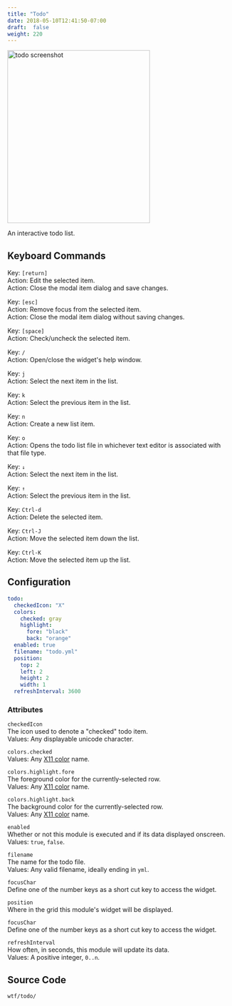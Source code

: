 ```yaml
---
title: "Todo"
date: 2018-05-10T12:41:50-07:00
draft:  false
weight: 220
---
```


<img class="screenshot" src="/imgs/modules/todo.png" width="320" height="388" alt="todo screenshot" />

An interactive todo list.

## Keyboard Commands

<span class="caption">Key:</span> `[return]` <br />
<span class="caption">Action:</span> Edit the selected item. <br />
<span class="caption">Action:</span> Close the modal item dialog and save changes. <br />

<span class="caption">Key:</span> `[esc]` <br />
<span class="caption">Action:</span> Remove focus from the selected item. <br />
<span class="caption">Action:</span> Close the modal item dialog without saving changes.

<span class="caption">Key:</span> `[space]` <br />
<span class="caption">Action:</span> Check/uncheck the selected item.

<span class="caption">Key:</span> `/` <br />
<span class="caption">Action:</span> Open/close the widget's help window.

<span class="caption">Key:</span> `j` <br />
<span class="caption">Action:</span> Select the next item in the list.

<span class="caption">Key:</span> `k` <br />
<span class="caption">Action:</span> Select the previous item in the list.

<span class="caption">Key:</span> `n` <br />
<span class="caption">Action:</span> Create a new list item.

<span class="caption">Key:</span> `o` <br />
<span class="caption">Action:</span> Opens the todo list file in
whichever text editor is associated with that file type.

<span class="caption">Key:</span> `↓` <br />
<span class="caption">Action:</span> Select the next item in the list.

<span class="caption">Key:</span> `↑` <br />
<span class="caption">Action:</span> Select the previous item in the list.

<span class="caption">Key:</span> `Ctrl-d` <br />
<span class="caption">Action:</span> Delete the selected item.

<span class="caption">Key:</span> `Ctrl-J` <br />
<span class="caption">Action:</span> Move the selected item down the list.

<span class="caption">Key:</span> `Ctrl-K` <br />
<span class="caption">Action:</span> Move the selected item up the list.

## Configuration

```yaml
todo:
  checkedIcon: "X"
  colors:
    checked: gray
    highlight:
      fore: "black"
      back: "orange"
  enabled: true
  filename: "todo.yml"
  position:
    top: 2
    left: 2
    height: 2
    width: 1
  refreshInterval: 3600
```

### Attributes

`checkedIcon` <br />
The icon used to denote a "checked" todo item. <br />
Values: Any displayable unicode character.

`colors.checked` <br />
Values: Any <a href="https://en.wikipedia.org/wiki/X11_color_names">X11 color</a> name.

`colors.highlight.fore` <br />
The foreground color for the currently-selected row. <br />
Values: Any <a href="https://en.wikipedia.org/wiki/X11_color_names">X11 color</a> name.

`colors.highlight.back` <br />
The background color for the currently-selected row. <br />
Values: Any <a href="https://en.wikipedia.org/wiki/X11_color_names">X11 color</a> name.

`enabled` <br />
Whether or not this module is executed and if its data displayed onscreen. <br />
Values: `true`, `false`.

`filename` <br />
The name for the todo file. <br />
Values: Any valid filename, ideally ending in `yml`.

`focusChar` <br />
Define one of the number keys as a short cut key to access the widget. <br />

`position` <br />
Where in the grid this module's widget will be displayed. <br />

`focusChar` <br />
Define one of the number keys as a short cut key to access the widget. <br />

`refreshInterval` <br />
How often, in seconds, this module will update its data. <br />
Values: A positive integer, `0..n`.

## Source Code

```bash
wtf/todo/
```
